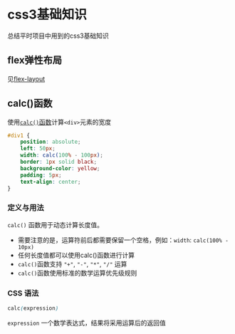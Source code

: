 # css3基础知识

总结平时项目中用到的css3基础知识

## flex弹性布局
见[flex-layout](https://github.com/lirumeng/flex-layout)

## calc()函数
使用[`calc()`函数](./demos/calc().html)计算`<div>`元素的宽度
```css
#div1 {
    position: absolute;
    left: 50px;
    width: calc(100% - 100px);
    border: 1px solid black;
    background-color: yellow;
    padding: 5px;
    text-align: center;
}
```

### 定义与用法
`calc()` 函数用于动态计算长度值。
* 需要注意的是，运算符前后都需要保留一个空格，例如：`width`: `calc(100% - 10px)`
* 任何长度值都可以使用calc()函数进行计算
* `calc()`函数支持 `"+"`, `"-"`, `"*"`, `"/"` 运算
* `calc()`函数使用标准的数学运算优先级规则
### CSS 语法
```css
calc(expression)
```

`expression` 一个数学表达式，结果将采用运算后的返回值
